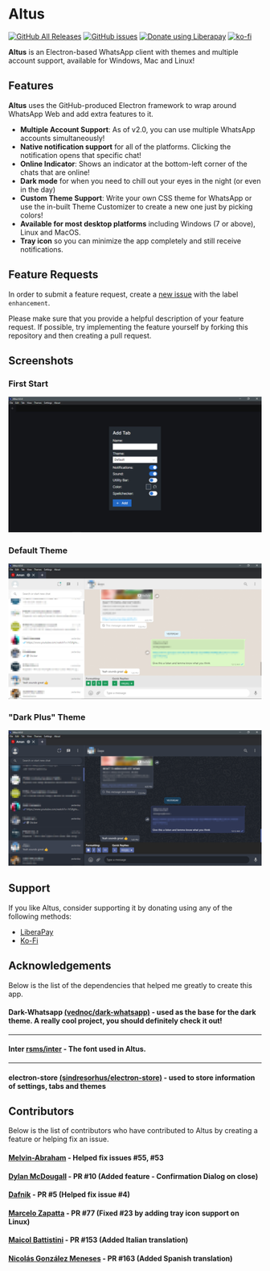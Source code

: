 # Altus

[![GitHub All Releases](https://img.shields.io/github/downloads/amanharwara/altus/total.svg?logo=github&logoColor=lime&style=for-the-badge)](https://github.com/amanharwara/altus/releases) [![GitHub issues](https://img.shields.io/github/issues/amanharwara/altus.svg?logo=github&style=for-the-badge)](https://github.com/amanharwara/altus/issues) <a href="https://liberapay.com/~1670630/donate"><img alt="Donate using Liberapay" src="https://liberapay.com/assets/widgets/donate.svg"></a> [![ko-fi](https://www.ko-fi.com/img/githubbutton_sm.svg)](https://ko-fi.com/U7U3114IH)

**Altus** is an Electron-based WhatsApp client with themes and multiple account support, available for Windows, Mac and Linux!

## Features

**Altus** uses the GitHub-produced Electron framework to wrap around WhatsApp Web and add extra features to it.

- **Multiple Account Support**: As of v2.0, you can use multiple WhatsApp accounts simultaneously!
- **Native notification support** for all of the platforms. Clicking the notification opens that specific chat!
- **Online Indicator**: Shows an indicator at the bottom-left corner of the chats that are online!
- **Dark mode** for when you need to chill out your eyes in the night (or even in the day)
- **Custom Theme Support**: Write your own CSS theme for WhatsApp or use the in-built Theme Customizer to create a new one just by picking colors!
- **Available for most desktop platforms** including Windows (7 or above), Linux and MacOS.
- **Tray icon** so you can minimize the app completely and still receive notifications.

## Feature Requests

In order to submit a feature request, create a [new issue](https://github.com/amanharwara/altus/issues/new) with the label `enhancement`.

Please make sure that you provide a helpful description of your feature request. If possible, try implementing the feature yourself by forking this repository and then creating a pull request.

## Screenshots

### First Start

![Altus First Start](./img/Altus-First-Start.png)

### Default Theme

![Altus Default Theme](./img/Altus-Default-Theme.png)

### "Dark Plus" Theme

![Altus Dark Theme](./img/Altus-Dark-Theme.png)

## Support

If you like Altus, consider supporting it by donating using any of the following methods:

- [LiberaPay](https://liberapay.com/aman_harwara/donate)
- [Ko-Fi](https://ko-fi.com/U7U3114IH)

## Acknowledgements

Below is the list of the dependencies that helped me greatly to create this app.

#### Dark-Whatsapp [(vednoc/dark-whatsapp)](https://github.com/vednoc/dark-whatsapp) - used as the base for the dark theme. A really cool project, you should definitely check it out!

---

#### Inter [rsms/inter](https://github.com/rsms/inter) - The font used in Altus.

---

#### electron-store [(sindresorhus/electron-store)](https://github.com/sindresorhus/electron-store) - used to store information of settings, tabs and themes

## Contributors

Below is the list of contributors who have contributed to Altus by creating a feature or helping fix an issue.

#### [Melvin-Abraham](https://github.com/Melvin-Abraham) - Helped fix issues #55, #53

#### [Dylan McDougall](https://github.com/dmcdo) - PR #10 (Added feature - Confirmation Dialog on close)

#### [Dafnik](https://github.com/Dafnik) - PR #5 (Helped fix issue #4)

#### [Marcelo Zapatta](https://github.com/MarceloZapatta) - PR #77 (Fixed #23 by adding tray icon support on Linux)

#### [Maicol Battistini](https://github.com/maicol07) - PR #153 (Added Italian translation)

#### [Nicolás González Meneses](https://github.com/ngmoviedo) - PR #163 (Added Spanish translation)

